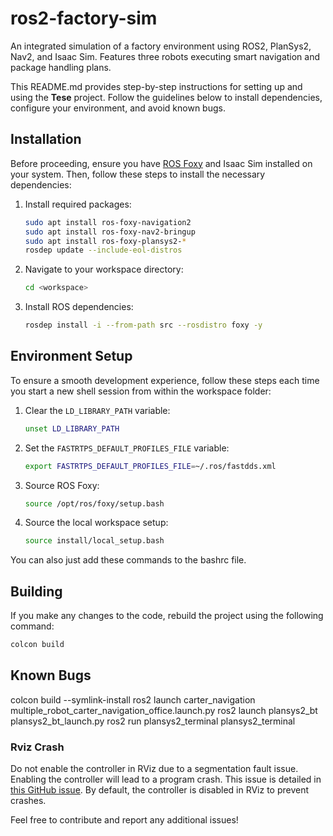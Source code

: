 # ros2-factory-sim
 An integrated simulation of a factory environment using ROS2, PlanSys2, Nav2, and Isaac Sim. Features three robots executing smart navigation and package handling plans.
 
This README.md provides step-by-step instructions for setting up and using the **Tese** project. Follow the guidelines below to install dependencies, configure your environment, and avoid known bugs.

## Installation

Before proceeding, ensure you have [ROS Foxy](https://index.ros.org/doc/ros2/Installation/Foxy/) and Isaac Sim installed on your system. Then, follow these steps to install the necessary dependencies:

1. Install required packages:

    ```bash
    sudo apt install ros-foxy-navigation2
    sudo apt install ros-foxy-nav2-bringup
    sudo apt install ros-foxy-plansys2-*
    rosdep update --include-eol-distros
    ```

2. Navigate to your workspace directory:

    ```bash
    cd <workspace>
    ```

3. Install ROS dependencies:

    ```bash
    rosdep install -i --from-path src --rosdistro foxy -y
    ```

## Environment Setup

To ensure a smooth development experience, follow these steps each time you start a new shell session from within the workspace folder:

1. Clear the `LD_LIBRARY_PATH` variable:

    ```bash
    unset LD_LIBRARY_PATH
    ```

2. Set the `FASTRTPS_DEFAULT_PROFILES_FILE` variable:

    ```bash
    export FASTRTPS_DEFAULT_PROFILES_FILE=~/.ros/fastdds.xml
    ```

3. Source ROS Foxy:

    ```bash
    source /opt/ros/foxy/setup.bash
    ```

4. Source the local workspace setup:

    ```bash
    source install/local_setup.bash
    ```

You can also just add these commands to the bashrc file.

## Building

If you make any changes to the code, rebuild the project using the following command:

```bash
colcon build
```

## Known Bugs

colcon build --symlink-install
ros2 launch carter_navigation multiple_robot_carter_navigation_office.launch.py
ros2 launch plansys2_bt plansys2_bt_launch.py
ros2 run plansys2_terminal plansys2_terminal


### Rviz Crash

Do not enable the controller in RViz due to a segmentation fault issue. Enabling the controller will lead to a program crash. This issue is detailed in [this GitHub issue](https://github.com/ros2/rviz/issues/703). By default, the controller is disabled in RViz to prevent crashes.

Feel free to contribute and report any additional issues!
